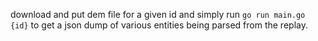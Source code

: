 download and put dem file for a given id and simply run `go run main.go {id}` to get a json dump of various entities being parsed from the replay.
